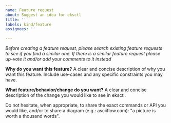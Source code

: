 ```yaml
---
name: Feature request
about: Suggest an idea for eksctl
title: ''
labels: kind/feature
assignees: ''

---
```


*Before creating a feature request, please search existing feature requests to see if you find a similar one. If there is a similar feature request please up-vote it and/or add your comments to it instead*

**Why do you want this feature?**
A clear and concise description of why you want this feature. Include use-cases and any specific constraints you may have.

**What feature/behavior/change do you want?**
A clear and concise description of the change you would like to see in eksctl.

Do not hesitate, when appropriate, to share the exact commands or API you would like, and/or to share a diagram (e.g.: asciiflow.com): "a picture is worth a thousand words".
